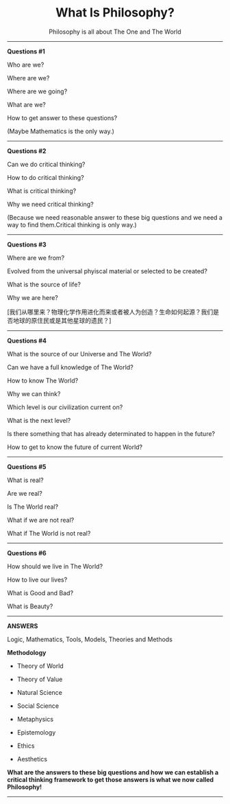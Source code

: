 <center> <h1>What Is Philosophy?</h1> </center>

<center>Philosophy is all about The One and The World </center>

****

**Questions #1**

Who are we?

Where are we?

Where are we going?

What are we?

How to get answer to these questions?

(Maybe Mathematics is the only way.)

****

**Questions #2**

Can we do critical thinking?

How to do critical thinking?

What is critical thinking?

Why we need critical thinking?

(Because we need reasonable answer to these big questions and we need a way to find them.Critical thinking is only way.)

****

**Questions #3**

Where are we from?

Evolved from the universal phyiscal material or selected to be created?

What is the source of life?

Why we are here?

[我们从哪里来？物理化学作用进化而来或者被人为创造？生命如何起源？我们是否地球的原住民或是其他星球的遗民？]

****

**Questions #4**

What is the source of our Universe and The World?

Can we have a full knowledge of The World?

How to know The World?

Why we can think?

Which level is our civilization current on?

What is the next level?

Is there something that has already determinated to happen in the future?

How to get to know the future of current World?

****

**Questions #5**

What is real?

Are we real?

Is The World real?

What if we are not real?

What if The World is not real?

****

**Questions #6**

How should we live in The World?

How to live our lives?

What is Good and Bad?

What is Beauty?

****

**ANSWERS**

Logic, Mathematics, Tools, Models, Theories and Methods

**Methodology**

- Theory of World

- Theory of Value

- Natural Science 

- Social Science

- Metaphysics

- Epistemology

- Ethics

- Aesthetics

**What are the answers to these big questions and how we can establish a critical thinking framework to get those answers is what we now called Philosophy!**

****
